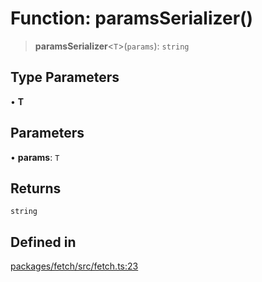 # Function: paramsSerializer()

> **paramsSerializer**\<`T`\>(`params`): `string`

## Type Parameters

• **T**

## Parameters

• **params**: `T`

## Returns

`string`

## Defined in

[packages/fetch/src/fetch.ts:23](https://github.com/mbti-nf-team/frontend-libraries/blob/808e2257613043e0b3668dbe433b6914a17272db/packages/fetch/src/fetch.ts#L23)
